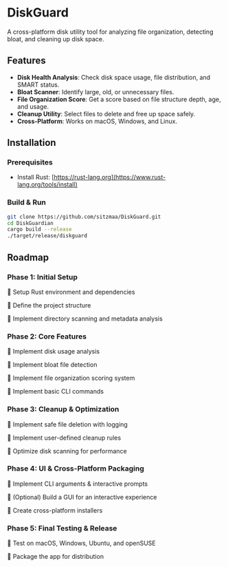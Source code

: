 # DiskGuard

A cross-platform disk utility tool for analyzing file organization, detecting bloat, and cleaning up disk space.

## Features
- **Disk Health Analysis**: Check disk space usage, file distribution, and SMART status.
- **Bloat Scanner**: Identify large, old, or unnecessary files.
- **File Organization Score**: Get a score based on file structure depth, age, and usage.
- **Cleanup Utility**: Select files to delete and free up space safely.
- **Cross-Platform**: Works on macOS, Windows, and Linux.

## Installation
### Prerequisites
- Install Rust: [https://rust-lang.org](https://www.rust-lang.org/tools/install)

### Build & Run
```sh
git clone https://github.com/sitzmaa/DiskGuard.git
cd DiskGuardian
cargo build --release
./target/release/diskguard
```

## Roadmap

### Phase 1: Initial Setup

🔲 Setup Rust environment and dependencies

🔲 Define the project structure

🔲 Implement directory scanning and metadata analysis

### Phase 2: Core Features

🔲 Implement disk usage analysis

🔲 Implement bloat file detection

🔲 Implement file organization scoring system

🔲 Implement basic CLI commands

### Phase 3: Cleanup & Optimization

🔲 Implement safe file deletion with logging

🔲 Implement user-defined cleanup rules

🔲 Optimize disk scanning for performance

### Phase 4: UI & Cross-Platform Packaging

🔲 Implement CLI arguments & interactive prompts

🔲 (Optional) Build a GUI for an interactive experience

🔲 Create cross-platform installers

### Phase 5: Final Testing & Release

🔲 Test on macOS, Windows, Ubuntu, and openSUSE

🔲 Package the app for distribution
